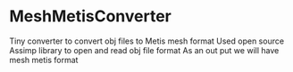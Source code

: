 # MeshMetisConverter

Tiny converter to convert obj files to Metis mesh format
Used open source Assimp library to open and read obj file format
As an out put we will have mesh metis format 
